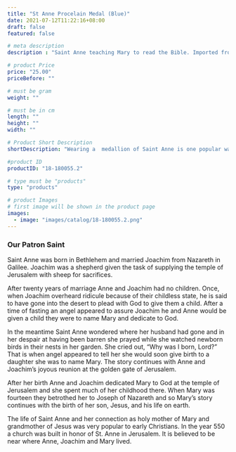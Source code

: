 ```yaml
---
title: "St Anne Procelain Medal (Blue)"
date: 2021-07-12T11:22:16+08:00
draft: false
featured: false

# meta description
description : "Saint Anne teaching Mary to read the Bible. Imported from Italy"

# product Price
price: "25.00"
priceBefore: ""

# must be gram
weight: ""

# must be in cm
length: ""
height: ""
width: ""

# Product Short Description
shortDescription: "Wearing a  medallion of Saint Anne is one popular way of obtaining her blessing and protection. Typically worn around the neck, which reminds believers of when Anne taught her daughter how to read the Scripture. These images can be worn for protection and as a reminder of how to be a good parent."

#product ID
productID: "18-180055.2"

# type must be "products"
type: "products"

# product Images
# first image will be shown in the product page
images:
  - image: "images/catalog/18-180055.2.png"
---
```


### Our Patron Saint
Saint Anne was born in Bethlehem and married Joachim from Nazareth in Galilee. Joachim was a shepherd given the task of supplying the temple of Jerusalem with sheep for sacrifices.

After twenty years of marriage Anne and Joachim had no children. Once, when Joachim overheard ridicule because of their childless state, he is said to have gone into the desert to plead with God to give them a child. After a time of fasting an angel appeared to assure Joachim he and Anne would be given a child they were to name Mary and dedicate to God.

In the meantime Saint Anne wondered where her husband had gone and in her despair at having been barren she prayed while she watched newborn birds in their nests in her garden. She cried out, “Why was I born, Lord?” That is when angel appeared to tell her she would soon give birth to a daughter she was to name Mary. The story continues with Anne and Joachim’s joyous reunion at the golden gate of Jerusalem.

After her birth Anne and Joachim dedicated Mary to God at the temple of Jerusalem and she spent much of her childhood there. When Mary was fourteen they betrothed her to Joseph of Nazareth and so Mary’s story continues with the birth of her son, Jesus, and his life on earth.

The life of Saint Anne and her connection as holy mother of Mary and grandmother of Jesus was very popular to early Christians. In the year 550 a church was built in honor of St. Anne in Jerusalem. It is believed to be near where Anne, Joachim and Mary lived.
